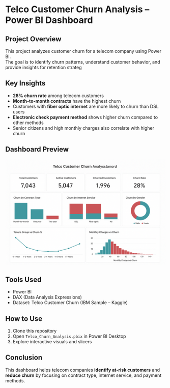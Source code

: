 #  Telco Customer Churn Analysis – Power BI Dashboard

##  Project Overview
This project analyzes customer churn for a telecom company using Power BI.  
The goal is to identify churn patterns, understand customer behavior, and provide insights for retention strateg

##  Key Insights
- **28% churn rate** among telecom customers  
- **Month-to-month contracts** have the highest churn  
- Customers with **fiber optic internet** are more likely to churn than DSL users  
- **Electronic check payment method** shows higher churn compared to other methods  
- Senior citizens and high monthly charges also correlate with higher churn  



##  Dashboard Preview
![Dashboard](https://github.com/Srikath-hub/Telecom-Churn-Analysis/blob/main/Screenshot%202025-08-17%20200434.png)



##  Tools Used
- Power BI  
- DAX (Data Analysis Expressions)  
- Dataset: Telco Customer Churn (IBM Sample – Kaggle)  



## How to Use
1. Clone this repository  
2. Open `Telco_Churn_Analysis.pbix` in Power BI Desktop  
3. Explore interactive visuals and slicers  






##  Conclusion
This dashboard helps telecom companies **identify at-risk customers** and **reduce churn** by focusing on contract type, internet service, and payment methods.

